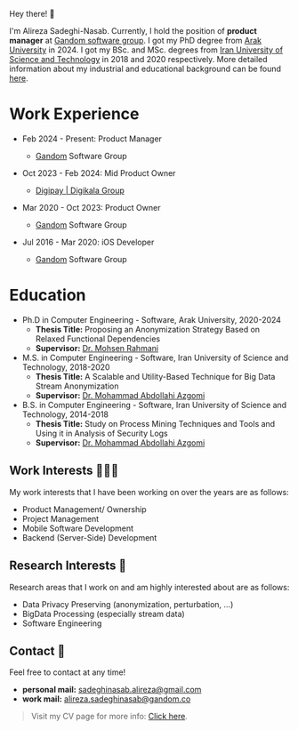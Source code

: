 Hey there! 👋

I'm Alireza Sadeghi-Nasab. Currently, I hold the position of **product manager** at [Gandom software group](http://gandom.co). I got my PhD degree from [Arak University](http://araku.ac.ir) in 2024. I got my BSc. and MSc. degrees from [Iran University of Science and Technology](http://www.iust.ac.ir) in 2018 and 2020 respectively. More detailed information about my industrial and educational background can be found [here](https://alirezasn.ir/cv/).

Work Experience
======
* Feb 2024 - Present: Product Manager
  * [Gandom](http://gandom.co) Software Group
  
* Oct 2023 - Feb 2024: Mid Product Owner
  * [Digipay | Digikala Group](https://www.mydigipay.com)
    
* Mar 2020 - Oct 2023: Product Owner
  * [Gandom](http://gandom.co) Software Group

* Jul 2016 - Mar 2020: iOS Developer
  * [Gandom](http://gandom.co) Software Group

Education
======
* Ph.D in Computer Engineering - Software, Arak University, 2020-2024
  * **Thesis Title:** Proposing an Anonymization Strategy Based on Relaxed Functional Dependencies
  * **Supervisor:** [Dr. Mohsen Rahmani]([https://mohsenrahmani.ir](https://comp.araku.ac.ir/pages/8/mohsen-rahmani))
* M.S. in Computer Engineering - Software, Iran University of Science and Technology, 2018-2020
  * **Thesis Title:** A Scalable and Utility-Based Technique for Big Data Stream Anonymization
  * **Supervisor:** [Dr. Mohammad Abdollahi Azgomi](http://webpages.iust.ac.ir/azgomi/)
* B.S. in Computer Engineering - Software, Iran University of Science and Technology, 2014-2018
  * **Thesis Title:** Study on Process Mining Techniques and Tools and Using it in Analysis of Security Logs
  * **Supervisor:** [Dr. Mohammad Abdollahi Azgomi](http://webpages.iust.ac.ir/azgomi/)

## Work Interests 👨🏻‍💻

My work interests that I have been working on over the years are as follows:

* Product Management/ Ownership
* Project Management
* Mobile Software Development
* Backend (Server-Side) Development

## Research Interests 🔬

Research areas that I work on and am highly interested about are as follows:

* Data Privacy Preserving (anonymization, perturbation, ...)
* BigData Processing (especially stream data)
* Software Engineering

## Contact 📧

Feel free to contact at any time!

* **personal mail:** sadeghinasab.alireza@gmail.com
* **work mail:** alireza.sadeghinasab@gandom.co

> Visit my CV page for more info: [Click here](https://www.alirezasn.ir/cv/).

